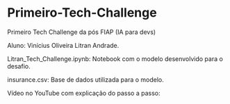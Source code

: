 # Primeiro-Tech-Challenge

Primeiro Tech Challenge da pós FIAP (IA para devs)

Aluno: Vinícius Oliveira Litran Andrade.


Litran_Tech_Challenge.ipynb: Notebook com o modelo desenvolvido para o desafio.

insurance.csv: Base de dados utilizada para o modelo.

Vídeo no YouTube com explicação do passo a passo: 
